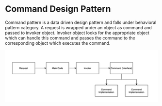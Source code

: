 # Command Design Pattern
 
 Command pattern is a data driven design pattern and falls under behavioral pattern category.
 A request is wrapped under an object as command and passed to invoker object. Invoker object
 looks for the appropriate object which can handle this command and passes the command to the
 corresponding object which executes the command.
 
 ![Command Design Pattern](command.png)
 